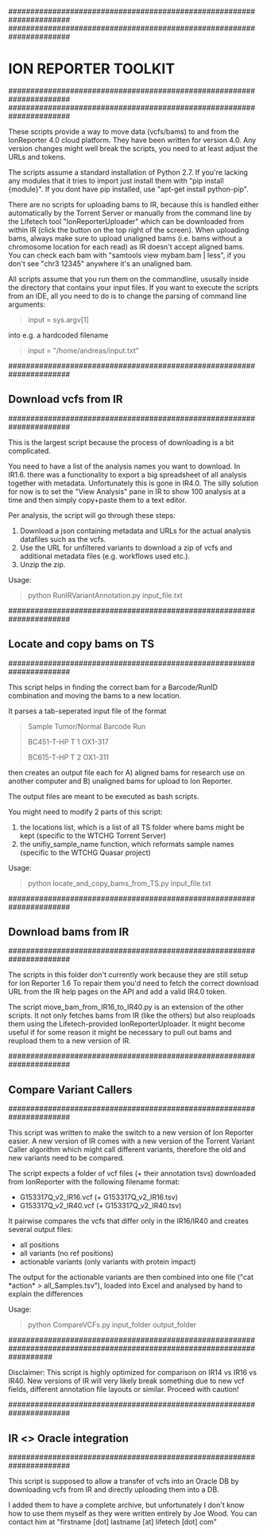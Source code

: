######################################################################
######################################################################
# ION REPORTER TOOLKIT
######################################################################
######################################################################

These scripts provide a way to move data (vcfs/bams) to and from the IonReporter 4.0 cloud platform. They have been written for version 4.0. Any version changes might well break the scripts, you need to at least adjust the URLs and tokens.

The scripts assume a standard installation of Python 2.7. If you're lacking any modules that it tries to import just install them with
"pip install {module}". If you dont have pip installed, use "apt-get install python-pip".

There are no scripts for uploading bams to IR, because this is handled either automatically by the Torrent Server or manually from the command line by the Lifetech tool "IonReporterUploader" which can be downloaded from within IR (click the button on the top right of the screen). When uploading bams, always make sure to upload unaligned bams (i.e. bams without a chromosome location for each read) as IR doesn't accept aligned bams. You can check each bam with "samtools view mybam.bam | less", if you don't see "chr3 12345" anywhere it's an unaligned bam.

All scripts assume that you run them on the commandline, ususally inside the directory that contains your input files. If you want to execute the scripts from an IDE, all you need to do is to change the parsing of command line arguments:
> input = sys.argv[1]

into e.g. a hardcoded filename

> input = "/home/andreas/input.txt"

######################################################################
## Download vcfs from IR
######################################################################

This is the largest script because the process of downloading is a bit complicated.

You need to have a list of the analysis names you want to download. In IR1.6. there was a functionality to export a big spreadsheet of all analysis together with metadata. Unfortunately this is gone in IR4.0. The silly solution for now is to set the "View Analysis" pane in IR to show 100 analysis at a time and then simply copy+paste them to a text editor.

Per analysis, the script will go through these steps:
1. Download a json containing metadata and URLs for the actual analysis datafiles such as the vcfs.
2. Use the URL for unfiltered variants to download a zip of vcfs and additional metadata files (e.g. workflows used etc.).
3. Unzip the zip.

Usage: 
> python RunIRVariantAnnotation.py input_file.txt

######################################################################
## Locate and copy bams on TS
######################################################################

This script helps in finding the correct bam for a Barcode/RunID combination and moving the bams to a new location. 

It parses a tab-seperated input file of the format

> Sample    Tumor/Normal    Barcode Run
>
> BC451-T-HP	T	    1	    OX1-317
>
> BC615-T-HP	T	    2	    OX1-311


then creates an output file each for
A) aligned bams for research use on another computer and
B) unaligned bams for upload to Ion Reporter.

The output files are meant to be executed as bash scripts.

You might need to modify 2 parts of this script:
1. the locations list, which is a list of all TS folder where bams might be kept (specific to the WTCHG Torrent Server)
2. the unifiy_sample_name function, which reformats sample names (specific to the WTCHG Quasar project)

Usage: 
> python locate_and_copy_bams_from_TS.py input_file.txt

######################################################################
## Download bams from IR
######################################################################

The scripts in this folder don't currently work because they are still setup for Ion Reporter 1.6
To repair them you'd need to fetch the correct download URL from the IR help pages on the API and
add a valid IR4.0 token.

The script move_bam_from_IR16_to_IR40.py is an extension of the other scripts. It not only fetches bams from IR (like the others)
but also reuploads them using the Lifetech-provided IonReporterUploader. It might become useful if for some reason it might be necessary to pull
out bams and reupload them to a new version of IR.

######################################################################
## Compare Variant Callers
######################################################################

This script was written to make the switch to a new version of Ion Reporter easier. A new version of IR comes with a new version of the Torrent Variant Caller
algorithm which might call different variants, therefore the old and new variants need to be compared.

The script expects a folder of vcf files (+ their annotation tsvs) downloaded from IonReporter with the following filename format:

 - G153317Q_v2_IR16.vcf (+ G153317Q_v2_IR16.tsv)
 - G153317Q_v2_IR40.vcf (+ G153317Q_v2_IR40.tsv)

It pairwise compares the vcfs that differ only in the IR16/IR40 and creates several output files:
 - all positions
 - all variants (no ref positions)
 - actionable variants (only variants with protein impact)

The output for the actionable variants are then combined into one file ("cat \*action\* > all_Samples.tsv"), loaded into Excel and analysed by hand to explain the differences

Usage: 
> python CompareVCFs.py input_folder output_folder

##########################################################################################################################

Disclaimer:
This script is highly optimized for comparison on IR14 vs IR16 vs IR40.
New versions of IR will very likely break something due to new vcf fields, different annotation file layouts or similar.
Proceed with caution!

######################################################################
## IR <> Oracle integration
######################################################################

This script is supposed to allow a transfer of vcfs into an Oracle DB by downloading vcfs from IR and directly uploading them into a DB. 

I added them to have a complete archive, but unfortunately I don't know how to use them myself as they were written entirely by Joe Wood.
You can contact him at "firstname [dot] lastname [at] lifetech [dot] com"